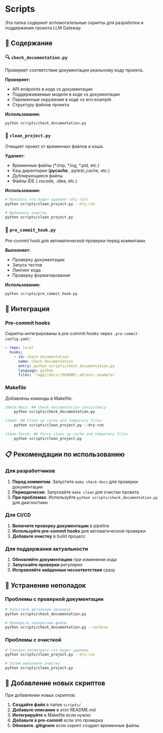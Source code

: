 # Scripts

Эта папка содержит вспомогательные скрипты для разработки и поддержания проекта LLM Gateway.

## 📁 Содержание

### 🔍 `check_documentation.py`
Проверяет соответствие документации реальному коду проекта.

**Проверяет:**
- API endpoints в коде vs документации
- Поддерживаемые модели в коде vs документации
- Переменные окружения в коде vs env.example
- Структуру файлов проекта

**Использование:**
```bash
python scripts/check_documentation.py
```

### 🧹 `clean_project.py`
Очищает проект от временных файлов и кэша.

**Удаляет:**
- Временные файлы (*.tmp, *.log, *.pid, etc.)
- Кэш директории (__pycache__, .pytest_cache, etc.)
- Дублирующиеся файлы
- Файлы IDE (.vscode, .idea, etc.)

**Использование:**
```bash
# Показать что будет удалено (dry run)
python scripts/clean_project.py --dry-run

# Выполнить очистку
python scripts/clean_project.py
```

### 🚀 `pre_commit_hook.py`
Pre-commit hook для автоматической проверки перед коммитами.

**Выполняет:**
- Проверку документации
- Запуск тестов
- Линтинг кода
- Проверку форматирования

**Использование:**
```bash
python scripts/pre_commit_hook.py
```

## 🔧 Интеграция

### Pre-commit hooks
Скрипты интегрированы в pre-commit hooks через `.pre-commit-config.yaml`:

```yaml
- repo: local
  hooks:
    - id: check-documentation
      name: Check Documentation
      entry: python scripts/check_documentation.py
      language: python
      files: ^(app/|docs/|README\.md|env\.example)
```

### Makefile
Добавлены команды в Makefile:

```makefile
check-docs: ## Check documentation consistency
	python scripts/check_documentation.py

clean: ## Clean up cache and temporary files
	python scripts/clean_project.py --dry-run

clean-force: ## Force clean up cache and temporary files
	python scripts/clean_project.py
```

## 📋 Рекомендации по использованию

### Для разработчиков
1. **Перед коммитом**: Запустите `make check-docs` для проверки документации
2. **Периодически**: Запускайте `make clean` для очистки проекта
3. **При проблемах**: Используйте `python scripts/check_documentation.py` для диагностики

### Для CI/CD
1. **Включите проверку документации** в pipeline
2. **Используйте pre-commit hooks** для автоматической проверки
3. **Добавьте очистку** в build процесс

### Для поддержания актуальности
1. **Обновляйте документацию** при изменении кода
2. **Запускайте проверки** регулярно
3. **Исправляйте найденные несоответствия** сразу

## 🐛 Устранение неполадок

### Проблемы с проверкой документации
```bash
# Запустите детальную проверку
python scripts/check_documentation.py

# Проверьте конкретные файлы
python scripts/check_documentation.py --verbose
```

### Проблемы с очисткой
```bash
# Сначала посмотрите что будет удалено
python scripts/clean_project.py --dry-run

# Затем выполните очистку
python scripts/clean_project.py
```

## 📝 Добавление новых скриптов

При добавлении новых скриптов:

1. **Создайте файл** в папке `scripts/`
2. **Добавьте описание** в этот README.md
3. **Интегрируйте** в Makefile если нужно
4. **Добавьте в pre-commit** если это проверка
5. **Обновите .gitignore** если скрипт создает временные файлы